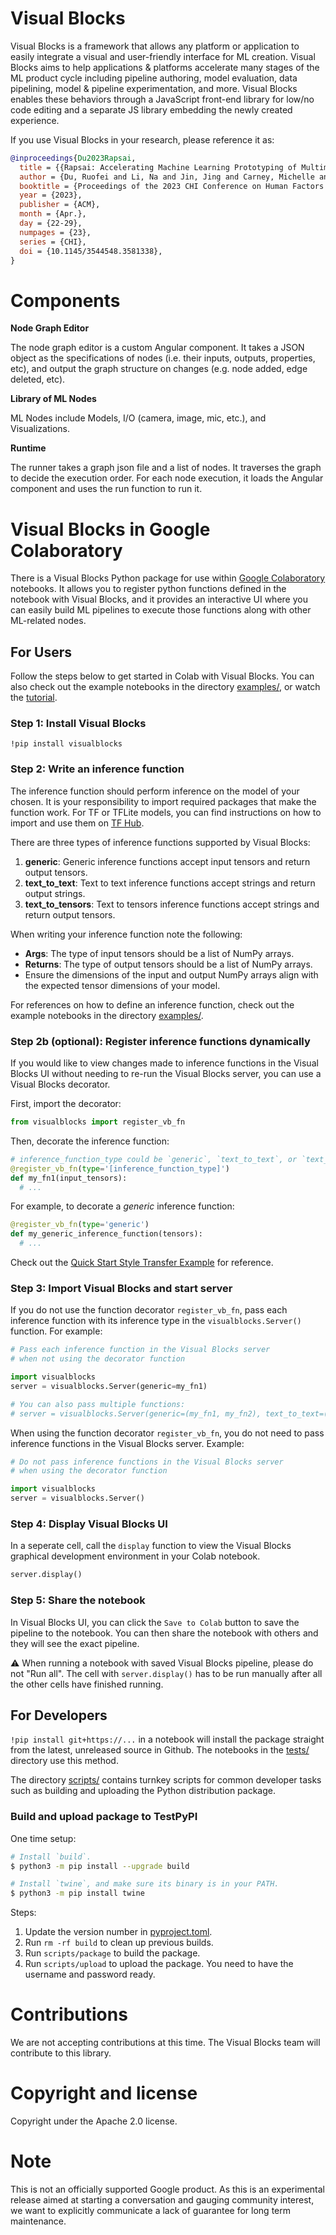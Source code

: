 # Visual Blocks

Visual Blocks is a framework that allows any platform or application to easily
integrate a visual and user-friendly interface for ML creation. Visual Blocks
aims to help applications & platforms accelerate many stages of the ML product
cycle including pipeline authoring, model evaluation, data pipelining, model &
pipeline experimentation, and more. Visual Blocks enables these behaviors
through a JavaScript front-end library for low/no code editing and a separate JS
library embedding the newly created experience.

If you use Visual Blocks in your research, please reference it as:

```bibtex
@inproceedings{Du2023Rapsai,
  title = {{Rapsai: Accelerating Machine Learning Prototyping of Multimedia Applications Through Visual Programming}},
  author = {Du, Ruofei and Li, Na and Jin, Jing and Carney, Michelle and Miles, Scott and Kleiner, Maria and Yuan, Xiuxiu and Zhang, Yinda and Kulkarni, Anuva and Liu, Xingyu and Sabie, Ahmed and Orts-Escolano, Sergio and Kar, Abhishek and Yu, Ping and Iyengar, Ram and Kowdle, Adarsh and Olwal, Alex},
  booktitle = {Proceedings of the 2023 CHI Conference on Human Factors in Computing Systems},
  year = {2023},
  publisher = {ACM},
  month = {Apr.},
  day = {22-29},
  numpages = {23},
  series = {CHI},
  doi = {10.1145/3544548.3581338},
}
```

# Components

**Node Graph Editor**

The node graph editor is a custom Angular component. It takes a JSON object as the
specifications of nodes (i.e. their inputs, outputs, properties, etc), and output
the graph structure on changes (e.g. node added, edge deleted, etc).

**Library of ML Nodes**

ML Nodes include Models, I/O (camera, image, mic, etc.), and Visualizations.

**Runtime**

The runner takes a graph json file and a list of nodes. It traverses the graph
to decide the execution order. For each node execution, it loads the Angular
component and uses the run function to run it.

# Visual Blocks in Google Colaboratory

There is a Visual Blocks Python package for use within [Google Colaboratory][]
notebooks. It allows you to register python functions defined in the notebook with Visual Blocks, and it provides an interactive UI where you can easily build ML pipelines to execute those functions along with other ML-related nodes.

[Google Colaboratory]: https://colab.research.google.com

## For Users

Follow the steps below to get started in Colab with Visual Blocks. You can also check out the example notebooks in the directory [examples/](examples/), or watch the [tutorial](https://www.youtube.com/watch?v=UpJb4Y6wU5o).

### Step 1: Install Visual Blocks

```
!pip install visualblocks
```

### Step 2: Write an inference function

The inference function should perform inference on the model of your chosen. It
is your responsibility to import required packages that make the function work.
For TF or TFLite models, you can find instructions on how to import and use them on [TF Hub].

[TF Hub]: https://tfhub.dev

There are three types of inference functions supported by Visual Blocks:

1. **generic**: Generic inference functions accept input tensors and return output tensors.
1. **text_to_text**: Text to text inference functions accept strings and return output strings.
1. **text_to_tensors**: Text to tensors inference functions accept strings and return output tensors.

When writing your inference function note the following:

*  **Args**: The type of input tensors should be a list of NumPy arrays.
*  **Returns**: The type of output tensors should be a list of NumPy arrays.
* Ensure the dimensions of the input and output NumPy arrays align with the expected tensor dimensions of your model.

For references on how to define an inference function, check out the example notebooks in the directory [examples/](examples/).

### Step 2b (optional): Register inference functions dynamically

If you would like to view changes made to inference functions in the Visual Blocks UI without needing to re-run the Visual Blocks server, you can use a Visual Blocks decorator.

First, import the decorator:

```python
from visualblocks import register_vb_fn
```

Then, decorate the inference function:

```python
# inference_function_type could be `generic`, `text_to_text`, or `text_to_tensors`.
@register_vb_fn(type='[inference_function_type]')
def my_fn1(input_tensors):
  # ...
```

For example, to decorate a *generic* inference function:

```python
@register_vb_fn(type='generic')
def my_generic_inference_function(tensors):
  # ...
```

Check out the [Quick Start Style Transfer Example](https://github.com/google/visualblocks/blob/main/examples/quick_start_style_transfer.ipynb) for reference.

### Step 3: Import Visual Blocks and start server

If you do not use the function decorator `register_vb_fn`, pass each inference function with its inference type in the `visualblocks.Server()` function. For example:

```python
# Pass each inference function in the Visual Blocks server
# when not using the decorator function

import visualblocks
server = visualblocks.Server(generic=my_fn1)

# You can also pass multiple functions:
# server = visualblocks.Server(generic=(my_fn1, my_fn2), text_to_text=(my_fn3))
```

When using the function decorator `register_vb_fn`, you do not need to pass inference functions in the Visual Blocks server. Example:

```python
# Do not pass inference functions in the Visual Blocks server
# when using the decorator function

import visualblocks
server = visualblocks.Server()
```

### Step 4: Display Visual Blocks UI

In a seperate cell, call the `display` function to view the Visual Blocks graphical development environment in your Colab notebook.

```python
server.display()
```

### Step 5: Share the notebook

In Visual Blocks UI, you can click the `Save to Colab` button to save the pipeline
to the notebook. You can then share the notebook with others and they will see the
exact pipeline.

⚠️ When running a notebook with saved Visual Blocks pipeline, please do not "Run all".
The cell with `server.display()` has to be run manually after all the other cells have
finished running.

## For Developers

`!pip install git+https://...` in a notebook will install the package straight
from the latest, unreleased source in Github. The notebooks in the
[tests/](tests/) directory use this method.

The directory [scripts/](scripts/) contains turnkey scripts for common developer
tasks such as building and uploading the Python distribution package.

### Build and upload package to TestPyPI

One time setup:

```bash
# Install `build`.
$ python3 -m pip install --upgrade build

# Install `twine`, and make sure its binary is in your PATH.
$ python3 -m pip install twine
```

Steps:

1.  Update the version number in [pyproject.toml](python/pyproject.toml).
1.  Run `rm -rf build` to clean up previous builds.
1.  Run `scripts/package` to build the package.
1.  Run `scripts/upload` to upload the package. You need to have the username
    and password ready.

# Contributions

We are not accepting contributions at this time. The Visual Blocks team will
contribute to this library.

# Copyright and license

Copyright under the Apache 2.0 license.

# Note

This is not an officially supported Google product. As this is an experimental
release aimed at starting a conversation and gauging community interest, we want
to explicitly communicate a lack of guarantee for long term maintenance.
